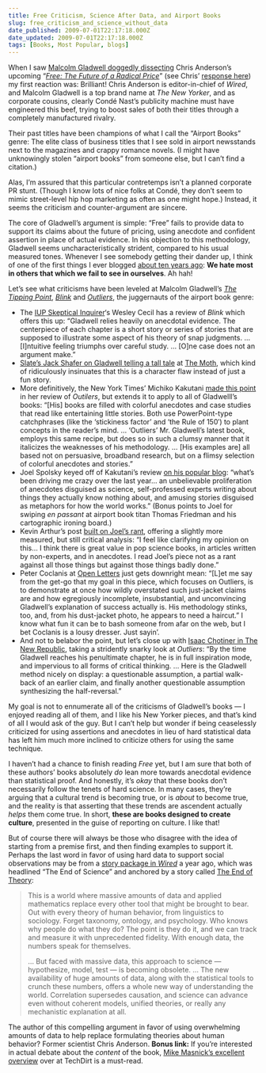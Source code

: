 ```yaml
---
title: Free Criticism, Science After Data, and Airport Books
slug: free_criticism_and_science_without_data
date_published: 2009-07-01T22:17:18.000Z
date_updated: 2009-07-01T22:17:18.000Z
tags: [Books, Most Popular, blogs]
---
```


When I saw [Malcolm Gladwell doggedly dissecting](http://www.newyorker.com/arts/critics/books/2009/07/06/090706crbo_books_gladwell?currentPage=all) Chris Anderson’s upcoming “*[Free: The Future of a Radical Price](http://www.amazon.com/gp/product/1401322905?ie=UTF8&amp;tag=2020-20&amp;linkCode=as2&amp;camp=1789&amp;creative=390957&amp;creativeASIN=1401322905)*” (see Chris’ [response here](http://www.longtail.com/the_long_tail/2009/06/dear-malcolm-why-so-threatened.html)) my first reaction was: Brilliant! Chris Anderson is editor-in-chief of *Wired*, and Malcolm Gladwell is a top brand name at *The New Yorker*, and as corporate cousins, clearly Condé Nast’s publicity machine must have engineered this beef, trying to boost sales of both their titles through a completely manufactured rivalry.

Their past titles have been champions of what I call the “Airport Books” genre: The elite class of business titles that I see sold in airport newsstands next to the magazines and crappy romance novels. (I might have unknowingly stolen “airport books” from someone else, but I can’t find a citation.)

Alas, I’m assured that this particular contretemps isn’t a planned corporate PR stunt. (Though I know lots of nice folks at Condé, they don’t seem to mimic street-level hip hop marketing as often as one might hope.) Instead, it seems the criticism and counter-argument are sincere.

The core of Gladwell’s argument is simple: “Free” fails to provide data to support its claims about the future of pricing, using anecdote and confident assertion in place of actual evidence. In his objection to this methodology, Gladwell seems uncharacteristically strident, compared to his usual measured tones. Whenever I see somebody getting their dander up, I think of one of the first things I ever blogged [about ten years ago](https://www.anildash.com/1999/07/30/a_minor_revelat/): **We hate most in others that which we fail to see in ourselves**. Ah hah!

Let’s see what criticisms have been leveled at Malcolm Gladwell’s *[The Tipping Point](http://www.amazon.com/gp/product/0316346624?ie=UTF8&amp;tag=2020-20&amp;linkCode=as2&amp;camp=1789&amp;creative=390957&amp;creativeASIN=0316346624)*, *[Blink](http://www.amazon.com/gp/product/B000PAAH3K?ie=UTF8&amp;tag=2020-20&amp;linkCode=as2&amp;camp=1789&amp;creative=390957&amp;creativeASIN=B000PAAH3K)* and *[Outliers](http://www.amazon.com/gp/product/0316017922?ie=UTF8&amp;tag=2020-20&amp;linkCode=as2&amp;camp=1789&amp;creative=390957&amp;creativeASIN=0316017922)*, the juggernauts of the airport book genre:

- The [IUP Skeptical Inquirer](http://www.iup.edu/page.aspx?id=48971)‘s Wesley Cecil has a review of *Blink* which offers this up: “Gladwell relies heavily on anecdotal evidence. The centerpiece of each chapter is a short story or series of stories that are supposed to illustrate some aspect of his theory of snap judgments. … [I]ntuitive feeling triumphs over careful study. … [O]ne case does not an argument make.”
- [Slate’s Jack Shafer on Gladwell telling a tall tale](http://www.slate.com/id/2186982/pagenum/all/) at [The Moth](http://www.themoth.org/), which kind of ridiculously insinuates that this is a character flaw instead of just a fun story.
- More definitively, the New York Times’ Michiko Kakutani [made this point](http://www.nytimes.com/2008/11/18/books/18kaku.html) in her review of *Outilers*, but extends it to apply to all of Gladwelll’s books: “[His] books are filled with colorful anecdotes and case studies that read like entertaining little stories. Both use PowerPoint-type catchphrases (like the ‘stickiness factor’ and ‘the Rule of 150′) to plant concepts in the reader’s mind. … ‘Outliers’ Mr. Gladwell’s latest book, employs this same recipe, but does so in such a clumsy manner that it italicizes the weaknesses of his methodology. … [His examples are] all based not on persuasive, broadband research, but on a flimsy selection of colorful anecdotes and stories.”
- Joel Spolsky keyed off of Kakutani’s review [on his popular blog](http://www.joelonsoftware.com/items/2008/11/18.html): “what’s been driving me crazy over the last year… an unbelievable proliferation of anecdotes disguised as science, self-professed experts writing about things they actually know nothing about, and amusing stories disguised as metaphors for how the world works.” (Bonus points to Joel for swiping *en passant* at airport book titan Thomas Friedman and his cartographic ironing board.)
- Kevin Arthur’s post [built on Joel’s rant](http://www.questiontechnology.org/blog/2008/11/the-rise-of-malcolm-gladwellish-anecdote-books.html), offering a slightly more measured, but still critical analysis: “I feel like clarifying my opinion on this… I think there is great value in pop science books, in articles written by non-experts, and in anecdotes. I read Joel’s piece not as a rant against all those things but against those things badly done.”
- Peter Coclanis at [Open Letters](http://openlettersmonthly.com/issue/book-review-outliers-malcolm-gladwell/) just gets downright mean: “[L]et me say from the get-go that my goal in this piece, which focuses on Outliers, is to demonstrate at once how wildly overstated such just-jacket claims are and how egregiously incomplete, insubstantial, and unconvincing Gladwell’s explanation of success actually is. His methodology stinks, too, and, from his dust-jacket photo, he appears to need a haircut.” I know what fun it can be to bash someone from afar on the web, but I bet Coclanis is a lousy dresser. Just sayin’.
- And not to belabor the point, but let’s close up with [Isaac Chotiner in The New Republic](http://www.tnr.com/story_print.html?id=66135ae4-d551-43d6-85aa-b80ddc3e281a), taking a stridently snarky look at *Outliers*: “By the time Gladwell reaches his penultimate chapter, he is in full inspiration mode, and impervious to all forms of critical thinking. … Here is the Gladwell method nicely on display: a questionable assumption, a partial walk-back of an earlier claim, and finally another questionable assumption synthesizing the half-reversal.”

My goal is not to ennumerate all of the criticisms of Gladwell’s books — I enjoyed reading all of them, and I like his New Yorker pieces, and that’s kind of all I would ask of the guy. But I can’t help but wonder if being ceaselessly criticized for using assertions and anecdotes in lieu of hard statistical data has left him much more inclined to criticize others for using the same technique.

I haven’t had a chance to finish reading *Free* yet, but I am sure that both of these authors’ books absolutely *do* lean more towards anecdotal evidence than statistical proof. And honestly, it’s *okay* that these books don’t necessarily follow the tenets of hard science. In many cases, they’re arguing that a cultural trend is becoming true, or is *about* to become true, and the reality is that asserting that these trends are ascendent actually *helps* them come true. In short, **these are books designed to create culture**, presented in the guise of reporting on culture. I like that!

But of course there will always be those who disagree with the idea of starting from a premise first, and then finding examples to support it. Perhaps the last word in favor of using hard data to support social observations may be from a [story package in *Wired*](http://www.wired.com/wired/issue/16-07) a year ago, which was headlined “The End of Science” and anchored by a story called [The End of Theory](http://www.wired.com/science/discoveries/magazine/16-07/pb_theory):

> This is a world where massive amounts of data and applied mathematics replace every other tool that might be brought to bear. Out with every theory of human behavior, from linguistics to sociology. Forget taxonomy, ontology, and psychology. Who knows why people do what they do? The point is they do it, and we can track and measure it with unprecedented fidelity. With enough data, the numbers speak for themselves.
> 
> … But faced with massive data, this approach to science — hypothesize, model, test — is becoming obsolete. … The new availability of huge amounts of data, along with the statistical tools to crunch these numbers, offers a whole new way of understanding the world. Correlation supersedes causation, and science can advance even without coherent models, unified theories, or really any mechanistic explanation at all.

The author of this compelling argument in favor of using overwhelming amounts of data to help replace formulating theories about human behavior? Former scientist Chris Anderson.
**Bonus link:** If you’re interested in actual debate about the *content* of the book, [Mike Masnick’s excellent overview](http://www.techdirt.com/articles/20090701/0422125421.shtml) over at TechDirt is a must-read.
